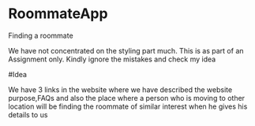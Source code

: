 # RoommateApp
Finding a roommate

We have not concentrated on the styling part much. This is as part of an Assignment only.
Kindly ignore the mistakes and check my idea

#Idea

We have 3 links in the website where we have described the website purpose,FAQs and also the place
where a person who is moving to other location will be finding the roommate of similar interest when he
gives his details to us
